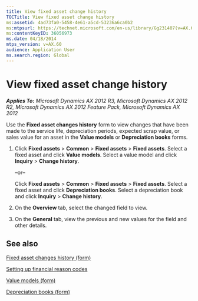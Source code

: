 ```yaml
---
title: View fixed asset change history
TOCTitle: View fixed asset change history
ms:assetid: 4ad73fa0-5458-4e61-a5cd-53236a6ca0b2
ms:mtpsurl: https://technet.microsoft.com/en-us/library/Gg231407(v=AX.60)
ms:contentKeyID: 36056973
ms.date: 04/18/2014
mtps_version: v=AX.60
audience: Application User
ms.search.region: Global
---
```


# View fixed asset change history 


_**Applies To:** Microsoft Dynamics AX 2012 R3, Microsoft Dynamics AX 2012 R2, Microsoft Dynamics AX 2012 Feature Pack, Microsoft Dynamics AX 2012_

Use the **Fixed asset changes history** form to view changes that have been made to the service life, depreciation periods, expected scrap value, or sales value for an asset in the **Value models** or **Depreciation books** forms.

1.  Click **Fixed assets** \> **Common** \> **Fixed assets** \> **Fixed assets**. Select a fixed asset and click **Value models**. Select a value model and click **Inquiry** \> **Change history**.
    
    –or–
    
    Click **Fixed assets** \> **Common** \> **Fixed assets** \> **Fixed assets**. Select a fixed asset and click **Depreciation books**. Select a depreciation book and click **Inquiry** \> **Change history**.

2.  On the **Overview** tab, select the changed field to view.

3.  On the **General** tab, view the previous and new values for the field and other details.

## See also

[Fixed asset changes history (form)](https://technet.microsoft.com/en-us/library/hh209392\(v=ax.60\))

[Setting up financial reason codes](setting-up-financial-reason-codes.md)

[Value models (form)](https://technet.microsoft.com/en-us/library/aa590830\(v=ax.60\))

[Depreciation books (form)](https://technet.microsoft.com/en-us/library/aa572416\(v=ax.60\))

  


